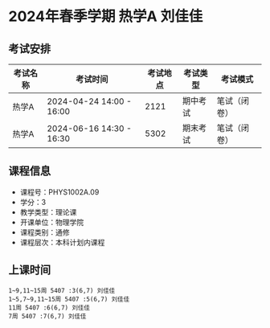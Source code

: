 # 2024年春季学期 热学A 刘佳佳




## 考试安排

| 考试名称 | 考试时间 | 考试地点 | 考试类型 | 考试模式 |
| -------- | -------- | -------- | -------- | -------- |
| 热学A | 2024-04-24 14:00 - 16:00 | 2121 | 期中考试 | 笔试（闭卷） |
| 热学A | 2024-06-16 14:30 - 16:30 | 5302 | 期末考试 | 笔试（闭卷） |





## 课程信息

- 课程号：PHYS1002A.09
- 学分：3
- 教学类型：理论课
- 开课单位：物理学院
- 课程类别：通修
- 课程层次：本科计划内课程

## 上课时间

```
1~9,11~15周 5407 :3(6,7) 刘佳佳
1~5,7~9,11~15周 5407 :5(6,7) 刘佳佳
11周 5407 :6(6,7) 刘佳佳
7周 5407 :7(6,7) 刘佳佳
```


